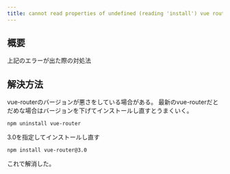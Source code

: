 ```yaml
---
title: cannot read properties of undefined (reading 'install') vue router
---
```


## 概要
上記のエラーが出た際の対処法

## 解決方法

vue-routerのバージョンが悪さをしている場合がある。
最新のvue-routerだとだめな場合はバージョンを下げてインストールし直すとうまくいく。

```
npm uninstall vue-router
```

3.0を指定してインストールし直す

```
npm install vue-router@3.0
```

これで解消した。